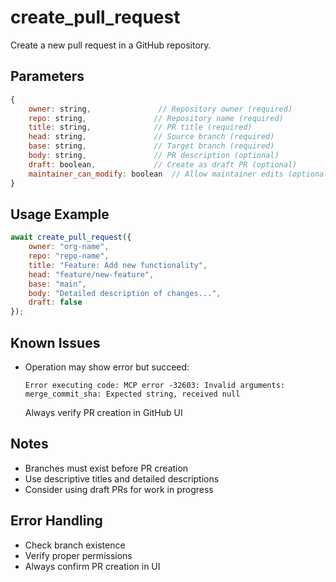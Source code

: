 # create_pull_request

Create a new pull request in a GitHub repository.

## Parameters
```javascript
{
    owner: string,               // Repository owner (required)
    repo: string,               // Repository name (required)
    title: string,              // PR title (required)
    head: string,               // Source branch (required)
    base: string,               // Target branch (required)
    body: string,               // PR description (optional)
    draft: boolean,             // Create as draft PR (optional)
    maintainer_can_modify: boolean  // Allow maintainer edits (optional)
}
```

## Usage Example
```javascript
await create_pull_request({
    owner: "org-name",
    repo: "repo-name",
    title: "Feature: Add new functionality",
    head: "feature/new-feature",
    base: "main",
    body: "Detailed description of changes...",
    draft: false
});
```

## Known Issues
- Operation may show error but succeed:
  ```
  Error executing code: MCP error -32603: Invalid arguments: 
  merge_commit_sha: Expected string, received null
  ```
  Always verify PR creation in GitHub UI

## Notes
- Branches must exist before PR creation
- Use descriptive titles and detailed descriptions
- Consider using draft PRs for work in progress

## Error Handling
- Check branch existence
- Verify proper permissions
- Always confirm PR creation in UI